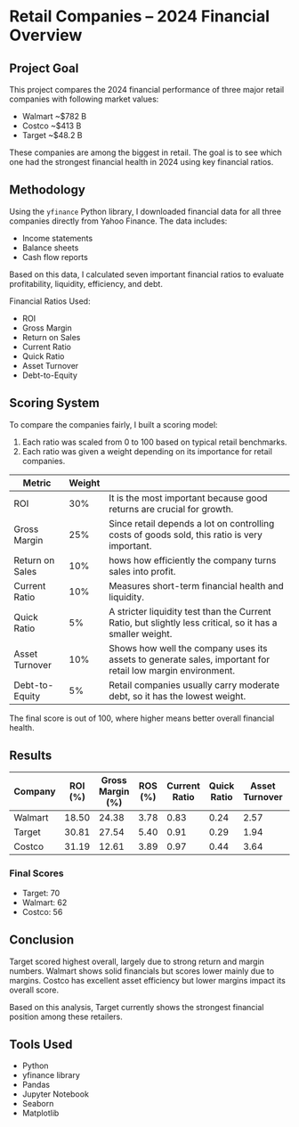 

# Retail Companies – 2024 Financial Overview

## Project Goal

This project compares the 2024 financial performance of three major retail companies with following market values:

- Walmart ~$782 B
- Costco ~$413 B
- Target ~$48.2 B

These companies are among the biggest in retail. The goal is to see which one had the strongest financial health in 2024 using key financial ratios.

## Methodology

Using the `yfinance` Python library, I downloaded financial data for all three companies directly from Yahoo Finance. The data includes:

- Income statements  
- Balance sheets  
- Cash flow reports

Based on this data, I calculated seven important financial ratios to evaluate profitability, liquidity, efficiency, and debt.

Financial Ratios Used:

- ROI              
- Gross Margin     
- Return on Sales  
- Current Ratio    
- Quick Ratio     
- Asset Turnover   
- Debt-to-Equity   


## Scoring System

To compare the companies fairly, I built a scoring model:

1. Each ratio was scaled from 0 to 100 based on typical retail benchmarks.  
2. Each ratio was given a weight depending on its importance for retail companies.


| Metric          | Weight |                                              |
|-----------------|--------|-----------------------------------------------|
| ROI             | 30%    |    It is the most important because good returns are crucial for growth.          |
| Gross Margin    | 25%    |    Since retail depends a lot on controlling costs of goods sold, this ratio is very important.  |
| Return on Sales | 10%    |hows how efficiently the company turns sales into profit.            |
| Current Ratio   | 10%    | Measures short-term financial health and liquidity.        |
| Quick Ratio     | 5%     | A stricter liquidity test than the Current Ratio, but slightly less critical, so it has a smaller weight.                 |
| Asset Turnover  | 10%    | Shows how well the company uses its assets to generate sales, important for retail low margin environment.             |
| Debt-to-Equity  | 5%     | Retail companies usually carry moderate debt, so it has the lowest weight.         |

The final score is out of 100, where higher means better overall financial health.


## Results

| Company    | ROI (%) | Gross Margin (%) | ROS (%) | Current Ratio | Quick Ratio | Asset Turnover | Debt-to-Equity |
|------------|---------|------------------|---------|---------------|-------------|----------------|----------------|
| Walmart    | 18.50   | 24.38            | 3.78    | 0.83          | 0.24        | 2.57           | 1.93           |
| Target     | 30.81   | 27.54            | 5.40    | 0.91          | 0.29        | 1.94           | 3.12           |
| Costco     | 31.19   | 12.61            | 3.89    | 0.97          | 0.44        | 3.64           | 1.96           |

### Final Scores

- Target: 70  
- Walmart: 62  
- Costco: 56  

## Conclusion

Target scored highest overall, largely due to strong return and margin numbers. Walmart shows solid financials but scores lower mainly due to margins. Costco has excellent asset efficiency but lower margins impact its overall score.

Based on this analysis, Target currently shows the strongest financial position among these retailers.

## Tools Used

- Python  
- yfinance library  
- Pandas  
- Jupyter Notebook
- Seaborn
- Matplotlib



